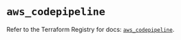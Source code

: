 # `aws_codepipeline`

Refer to the Terraform Registry for docs: [`aws_codepipeline`](https://registry.terraform.io/providers/hashicorp/aws/6.13.0/docs/resources/codepipeline).
